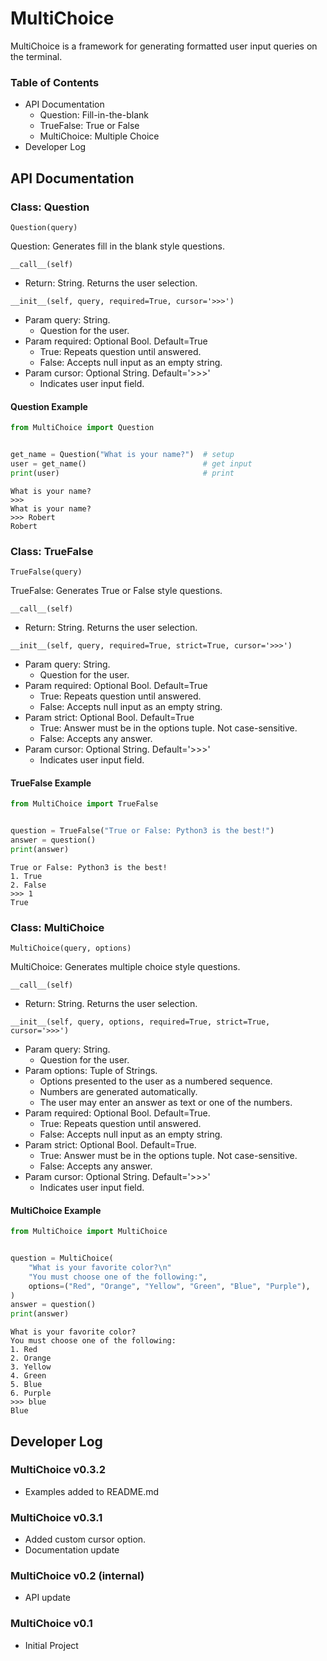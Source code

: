 # MultiChoice
MultiChoice is a framework for generating formatted user input queries on the terminal.


### Table of Contents
- API Documentation
    - Question: Fill-in-the-blank
    - TrueFalse: True or False
    - MultiChoice: Multiple Choice
- Developer Log


## API Documentation

### Class: Question
`Question(query)`

Question: Generates fill in the blank style questions.

`__call__(self)`
- Return: String. Returns the user selection.

`__init__(self, query, required=True, cursor='>>>')`
- Param query: String.
    - Question for the user.
- Param required: Optional Bool. Default=True
    - True: Repeats question until answered.
    - False: Accepts null input as an empty string.
- Param cursor: Optional String. Default='>>>' 
    - Indicates user input field.

#### Question Example
```python
from MultiChoice import Question


get_name = Question("What is your name?")  # setup
user = get_name()                          # get input
print(user)                                # print
```
```
What is your name?
>>> 
What is your name?
>>> Robert
Robert
```

### Class: TrueFalse
`TrueFalse(query)`

TrueFalse: Generates True or False style questions.

`__call__(self)`
- Return: String. Returns the user selection.

`__init__(self, query, required=True, strict=True, cursor='>>>')`
- Param query: String.
    - Question for the user.
- Param required: Optional Bool. Default=True
    - True: Repeats question until answered.
    - False: Accepts null input as an empty string.
- Param strict: Optional Bool. Default=True
    - True: Answer must be in the options tuple. Not case-sensitive.
    - False: Accepts any answer.
- Param cursor: Optional String. Default='>>>' 
    - Indicates user input field.

#### TrueFalse Example
```python
from MultiChoice import TrueFalse


question = TrueFalse("True or False: Python3 is the best!")
answer = question()
print(answer)
```
```
True or False: Python3 is the best!
1. True
2. False
>>> 1
True
```


### Class: MultiChoice
`MultiChoice(query, options)`

MultiChoice: Generates multiple choice style questions.

`__call__(self)`
- Return: String. Returns the user selection.

`__init__(self, query, options, required=True, strict=True, cursor='>>>')`
- Param query: String.
    - Question for the user.
- Param options: Tuple of Strings.
    - Options presented to the user as a numbered sequence. 
    - Numbers are generated automatically.
    - The user may enter an answer as text or one of the numbers.
- Param required: Optional Bool. Default=True.
    - True: Repeats question until answered.
    - False: Accepts null input as an empty string.
- Param strict: Optional Bool. Default=True.
    - True: Answer must be in the options tuple. Not case-sensitive.
    - False: Accepts any answer.
- Param cursor: Optional String. Default='>>>'
    - Indicates user input field.

#### MultiChoice Example
```python
from MultiChoice import MultiChoice


question = MultiChoice(
    "What is your favorite color?\n"
    "You must choose one of the following:",
    options=("Red", "Orange", "Yellow", "Green", "Blue", "Purple"),
)
answer = question()
print(answer)
```
```
What is your favorite color?
You must choose one of the following:
1. Red
2. Orange
3. Yellow
4. Green
5. Blue
6. Purple
>>> blue
Blue
```


## Developer Log

### MultiChoice v0.3.2
- Examples added to README.md

### MultiChoice v0.3.1
- Added custom cursor option.
- Documentation update

### MultiChoice v0.2 (internal)
- API update

### MultiChoice v0.1
- Initial Project
